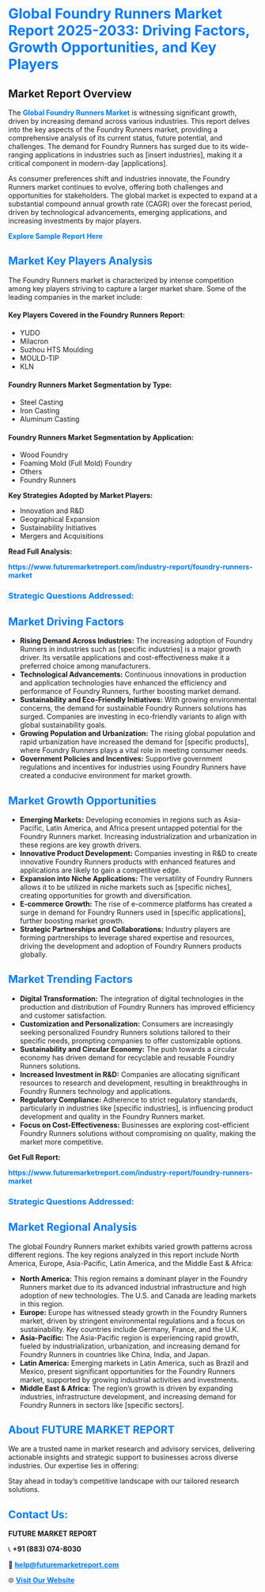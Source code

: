 <h1 style="color: #007BFF;">Global Foundry Runners Market Report 2025-2033: Driving Factors, Growth Opportunities, and Key Players</h1>

<section id="overview">
<h2>Market Report Overview</h2>
<p>The <a href="https://www.futuremarketreport.com/industry-report/foundry-runners-market" style="color: #007BFF; text-decoration: none;"><strong>Global Foundry Runners Market</strong></a> is witnessing significant growth, driven by increasing demand across various industries. This report delves into the key aspects of the Foundry Runners market, providing a comprehensive analysis of its current status, future potential, and challenges. The demand for Foundry Runners has surged due to its wide-ranging applications in industries such as [insert industries], making it a critical component in modern-day [applications].</p>
<p>As consumer preferences shift and industries innovate, the Foundry Runners market continues to evolve, offering both challenges and opportunities for stakeholders. The global market is expected to expand at a substantial compound annual growth rate (CAGR) over the forecast period, driven by technological advancements, emerging applications, and increasing investments by major players.</p>
</section>

<section id="overview">
<p><a href="https://www.futuremarketreport.com/request-sample/reportId=116336" style="color: #007BFF; text-decoration: none;"><strong>Explore Sample Report Here</strong></a></p>
</section>

<section id="key-players">
<h2 style="color: #007BFF;">Market Key Players Analysis</h2>
<p>The Foundry Runners market is characterized by intense competition among key players striving to capture a larger market share. Some of the leading companies in the market include:</p>
<h4>Key Players Covered in the Foundry Runners Report:</h4>
<ul><li>YUDO</li><li>Milacron</li><li>Suzhou HTS Moulding</li><li>MOULD-TIP</li><li>KLN</li></ul>
<h4>Foundry Runners Market Segmentation by Type:</h4>
<ul><li>Steel Casting</li><li>Iron Casting</li><li>Aluminum Casting</li></ul>

<h4>Foundry Runners Market Segmentation by Application:</h4>
<ul><li>Wood Foundry</li><li>Foaming Mold (Full Mold) Foundry</li><li>Others</li><li>Foundry Runners</li></ul>
<p><strong>Key Strategies Adopted by Market Players:</strong></p>
<ul>
<li>Innovation and R&D</li>
<li>Geographical Expansion</li>
<li>Sustainability Initiatives</li>
<li>Mergers and Acquisitions</li>
</ul>
</section>

<section>
<p><strong>Read Full Analysis: </strong></p><a href="https://www.futuremarketreport.com/industry-report/foundry-runners-market" style="color: #007BFF; text-decoration: none;"><strong>https://www.futuremarketreport.com/industry-report/foundry-runners-market</strong></a>
<h3 style="color: #007BFF;">Strategic Questions Addressed:</h3>
</section>

<section id="driving-factors">
<h2 style="color: #007BFF;">Market Driving Factors</h2>
<ul>
<li><strong>Rising Demand Across Industries:</strong> The increasing adoption of Foundry Runners in industries such as [specific industries] is a major growth driver. Its versatile applications and cost-effectiveness make it a preferred choice among manufacturers.</li>
<li><strong>Technological Advancements:</strong> Continuous innovations in production and application technologies have enhanced the efficiency and performance of Foundry Runners, further boosting market demand.</li>
<li><strong>Sustainability and Eco-Friendly Initiatives:</strong> With growing environmental concerns, the demand for sustainable Foundry Runners solutions has surged. Companies are investing in eco-friendly variants to align with global sustainability goals.</li>
<li><strong>Growing Population and Urbanization:</strong> The rising global population and rapid urbanization have increased the demand for [specific products], where Foundry Runners plays a vital role in meeting consumer needs.</li>
<li><strong>Government Policies and Incentives:</strong> Supportive government regulations and incentives for industries using Foundry Runners have created a conducive environment for market growth.</li>
</ul>
</section>

<section id="growth-opportunities">
<h2 style="color: #007BFF;">Market Growth Opportunities</h2>
<ul>
<li><strong>Emerging Markets:</strong> Developing economies in regions such as Asia-Pacific, Latin America, and Africa present untapped potential for the Foundry Runners market. Increasing industrialization and urbanization in these regions are key growth drivers.</li>
<li><strong>Innovative Product Development:</strong> Companies investing in R&D to create innovative Foundry Runners products with enhanced features and applications are likely to gain a competitive edge.</li>
<li><strong>Expansion into Niche Applications:</strong> The versatility of Foundry Runners allows it to be utilized in niche markets such as [specific niches], creating opportunities for growth and diversification.</li>
<li><strong>E-commerce Growth:</strong> The rise of e-commerce platforms has created a surge in demand for Foundry Runners used in [specific applications], further boosting market growth.</li>
<li><strong>Strategic Partnerships and Collaborations:</strong> Industry players are forming partnerships to leverage shared expertise and resources, driving the development and adoption of Foundry Runners products globally.</li>
</ul>
</section>

<section id="trending-factors">
<h2 style="color: #007BFF;">Market Trending Factors</h2>
<ul>
<li><strong>Digital Transformation:</strong> The integration of digital technologies in the production and distribution of Foundry Runners has improved efficiency and customer satisfaction.</li>
<li><strong>Customization and Personalization:</strong> Consumers are increasingly seeking personalized Foundry Runners solutions tailored to their specific needs, prompting companies to offer customizable options.</li>
<li><strong>Sustainability and Circular Economy:</strong> The push towards a circular economy has driven demand for recyclable and reusable Foundry Runners solutions.</li>
<li><strong>Increased Investment in R&D:</strong> Companies are allocating significant resources to research and development, resulting in breakthroughs in Foundry Runners technology and applications.</li>
<li><strong>Regulatory Compliance:</strong> Adherence to strict regulatory standards, particularly in industries like [specific industries], is influencing product development and quality in the Foundry Runners market.</li>
<li><strong>Focus on Cost-Effectiveness:</strong> Businesses are exploring cost-efficient Foundry Runners solutions without compromising on quality, making the market more competitive.</li>
</ul>
</section>

<section>
<p><strong>Get Full Report: </strong></p><a href="https://www.futuremarketreport.com/industry-report/foundry-runners-market" style="color: #007BFF; text-decoration: none;"><strong>https://www.futuremarketreport.com/industry-report/foundry-runners-market</strong></a>
<h3 style="color: #007BFF;">Strategic Questions Addressed:</h3>
</section>


<section id="regional-analysis">
<h2 style="color: #007BFF;">Market Regional Analysis</h2>
<p>The global Foundry Runners market exhibits varied growth patterns across different regions. The key regions analyzed in this report include North America, Europe, Asia-Pacific, Latin America, and the Middle East & Africa:</p>
<ul>
<li><strong>North America:</strong> This region remains a dominant player in the Foundry Runners market due to its advanced industrial infrastructure and high adoption of new technologies. The U.S. and Canada are leading markets in this region.</li>
<li><strong>Europe:</strong> Europe has witnessed steady growth in the Foundry Runners market, driven by stringent environmental regulations and a focus on sustainability. Key countries include Germany, France, and the U.K.</li>
<li><strong>Asia-Pacific:</strong> The Asia-Pacific region is experiencing rapid growth, fueled by industrialization, urbanization, and increasing demand for Foundry Runners in countries like China, India, and Japan.</li>
<li><strong>Latin America:</strong> Emerging markets in Latin America, such as Brazil and Mexico, present significant opportunities for the Foundry Runners market, supported by growing industrial activities and investments.</li>
<li><strong>Middle East & Africa:</strong> The region’s growth is driven by expanding industries, infrastructure development, and increasing demand for Foundry Runners in sectors like [specific sectors].</li>
</ul>
</section>

<footer>
<h2 style="color: #007BFF;">About FUTURE MARKET REPORT</h2>
<p>We are a trusted name in market research and advisory services, delivering actionable insights and strategic support to businesses across diverse industries. Our expertise lies in offering:</p>

<p>Stay ahead in today’s competitive landscape with our tailored research solutions.</p>

<h2 style="color: #007BFF;">Contact Us:</h2>
<p><strong>FUTURE MARKET REPORT</strong></p>
<p>📞 <strong>+91 (883) 074-8030</strong></p>
<p>📧 <strong><a href="mailto:help@futuremarketreport.com" style="color: #007BFF;">help@futuremarketreport.com</a></strong></p>
<p>🌐 <strong><a href="https://www.futuremarketreport.com/" style="color: #007BFF;">Visit Our Website</a></strong></p>
</footer>